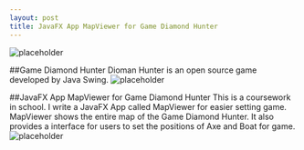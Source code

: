 ```yaml
---
layout: post
title: JavaFX App MapViewer for Game Diamond Hunter
---
```

![placeholder](http://okkrf0epo.bkt.clouddn.com/MapViewer.gif)

##Game Diamond Hunter
Dioman Hunter is an open source game developed by Java Swing.
![placeholder](http://okkrf0epo.bkt.clouddn.com/DHgame.gif)

##JavaFX App MapViewer for Game Diamond Hunter
This is a coursework in school. 
I write a JavaFX App called MapViewer for easier setting game.
MapViewer shows the entire map of the Game Diamond Hunter. It also provides a interface for users to set the positions of Axe and Boat for game.
![placeholder](http://okkrf0epo.bkt.clouddn.com/MapViewer.gif)
 
